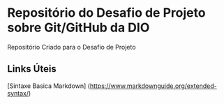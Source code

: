 # Repositório do Desafio de Projeto sobre Git/GitHub da DIO
Repositório Criado para o Desafio de Projeto

## Links Úteis
[Sintaxe Basica Markdown] (https://www.markdownguide.org/extended-syntax/)
